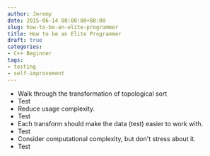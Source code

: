 ```yaml
---
author: Jeremy
date: 2015-06-14 00:00:00+00:00
slug: how-to-be-an-elite-programmer
title: How to be an Elite Programmer
draft: true
categories:
- C++ Beginner
tags:
- testing
- self-improvement
---
```


- Walk through the transformation of topological sort 
- Test
- Reduce usage complexity.
- Test
- Each transform should make the data (test) easier to work with.
- Test
- Consider computational complexity, but don't stress about it.
- Test
